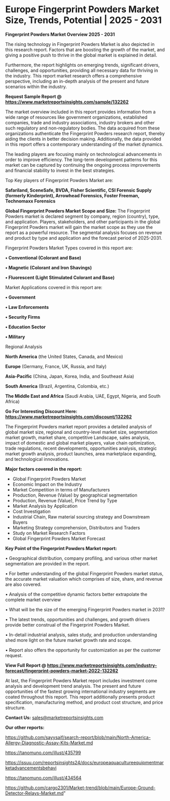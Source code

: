 # Europe Fingerprint Powders Market Size, Trends, Potential | 2025 - 2031

<Strong> Fingerprint Powders Market Overview 2025 - 2031</strong>

The rising technology in Fingerprint Powders Market is also depicted in this research report. Factors that are boosting the growth of the market, and giving a positive push to thrive in the global market is explained in detail.

Furthermore, the report highlights on emerging trends, significant drivers, challenges, and opportunities, providing all necessary data for thriving in the industry. This report market research offers a comprehensive perspective, including an in-depth analysis of the present and future scenarios within the industry.

<strong>Request Sample Report @ <a href=https://www.marketreportsinsights.com/sample/132262>https://www.marketreportsinsights.com/sample/132262</a></strong>

The market overview included in this report provides information from a wide range of resources like government organizations, established companies, trade and industry associations, industry brokers and other such regulatory and non-regulatory bodies. The data acquired from these organizations authenticate the Fingerprint Powders research report, thereby aiding the clients in better decision making. Additionally, the data provided in this report offers a contemporary understanding of the market dynamics.

The leading players are focusing mainly on technological advancements in order to improve efficiency. The long-term development patterns for this market can be captured by continuing the ongoing process improvements and financial stability to invest in the best strategies.

Top Key players of Fingerprint Powders Market are:

<strong>Safariland, SceneSafe, BVDA, Fisher Scientific, CSI Forensic Supply (formerly Kinderprint), Arrowhead Forensics, Foster  Freeman, Technomaxx Forensics</strong>

<strong><b>Global Fingerprint Powders Market Scope and Size:</b></strong>
The Fingerprint Powders market is declared segment by company, region (country), type, and application. Players, stakeholders, and other participants in the global Fingerprint Powders market will gain the market scope as they use the report as a powerful resource. The segmental analysis focuses on revenue and product by type and application and the forecast period of 2025-2031.

Fingerprint Powders Market Types covered in this report are:

<strong>• Conventional (Colorant and Base)

• Magnetic (Colorant and Iron Shavings)

• Fluorescent (Light Stimulated Colorant and Base)</strong>

Market Applications covered in this report are:

<strong>• Government

• Law Enforcements

• Security Firms

• Education Sector

• Military</strong> 

Regional Analysis

<strong>North America</strong> (the United States, Canada, and Mexico)

<strong>Europe</strong> (Germany, France, UK, Russia, and Italy)

<strong>Asia-Pacific</strong> (China, Japan, Korea, India, and Southeast Asia)

<strong>South America</strong> (Brazil, Argentina, Colombia, etc.)

<strong>The Middle East and Africa</strong> (Saudi Arabia, UAE, Egypt, Nigeria, and South Africa)

<strong>Go For Interesting Discount Here: <a href=https://www.marketreportsinsights.com/discount/132262>https://www.marketreportsinsights.com/discount/132262</a></strong>

The Fingerprint Powders market report provides a detailed analysis of global market size, regional and country-level market size, segmentation market growth, market share, competitive Landscape, sales analysis, impact of domestic and global market players, value chain optimization, trade regulations, recent developments, opportunities analysis, strategic market growth analysis, product launches, area marketplace expanding, and technological innovations.

<strong><b>Major factors covered in the report:</b></strong>
<ul>
  <li>Global Fingerprint Powders Market </li>
  <li>Economic Impact on the Industry</li>
  <li>Market Competition in terms of Manufacturers</li>
  <li>Production, Revenue (Value) by geographical segmentation</li>
  <li>Production, Revenue (Value), Price Trend by Type</li>
  <li>Market Analysis by Application</li>
  <li>Cost Investigation</li>
  <li>Industrial Chain, Raw material sourcing strategy and Downstream Buyers</li>
  <li>Marketing Strategy comprehension, Distributors and Traders</li>
  <li>Study on Market Research Factors</li>
  <li>Global Fingerprint Powders Market Forecast</li>
</ul>

<strong><b>Key Point of the Fingerprint Powders Market report:</b></strong>

• Geographical distribution, company profiling, and various other market segmentation are provided in the report.

• For better understanding of the global Fingerprint Powders market status, the accurate market valuation which comprises of size, share, and revenue are also covered.

• Analysis of the competitive dynamic factors better extrapolate the complete market overview

• What will be the size of the emerging Fingerprint Powders market in 2031?

• The latest trends, opportunities and challenges, and growth drivers provide better construal of the Fingerprint Powders Market.

• In-detail industrial analysis, sales study, and production understanding shed more light on the future market growth rate and scope.

• Report also offers the opportunity for customization as per the customer request.

<strong><b>View Full Report @ <a href=https://www.marketreportsinsights.com/industry-forecast/fingerprint-powders-market-2022-132262>https://www.marketreportsinsights.com/industry-forecast/fingerprint-powders-market-2022-132262</a></b></strong>


At last, the Fingerprint Powders Market report includes investment come analysis and development trend analysis. The present and future opportunities of the fastest growing international industry segments are coated throughout this report. This report additionally presents product specification, manufacturing method, and product cost structure, and price structure.

<strong>Contact Us:</strong>
sales@marketreportsinsights.com

<strong>Our other reports:</strong>

<a href=https://github.com/sayysaif/search-report/blob/main/North-America-Allergy-Diagnostic-Assay-Kits-Market.md>https://github.com/sayysaif/search-report/blob/main/North-America-Allergy-Diagnostic-Assay-Kits-Market.md</a>

<a href=https://tanomuno.com/illust/435799>https://tanomuno.com/illust/435799</a>

<a href=https://issuu.com/reportsinsights24/docs/europeaquacultureequipmentmarketadvancementsbehavi>https://issuu.com/reportsinsights24/docs/europeaquacultureequipmentmarketadvancementsbehavi</a>

<a href=https://tanomuno.com/illust/434564>https://tanomuno.com/illust/434564</a>

<a href=https://github.com/cargo2301/Market-trend/blob/main/Europe-Ground-Detector-Relays-Market.md>https://github.com/cargo2301/Market-trend/blob/main/Europe-Ground-Detector-Relays-Market.md</a>"
